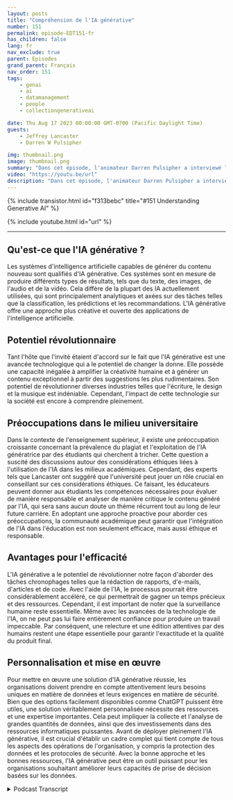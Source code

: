 ```yaml
---
layout: posts
title: "Compréhension de l'IA générative"
number: 151
permalink: episode-EDT151-fr
has_children: false
lang: fr
nav_exclude: true
parent: Épisodes
grand_parent: Français
nav_order: 151
tags:
    - genai
    - ai
    - datamanagement
    - people
    - collectiongenerativeai

date: Thu Aug 17 2023 00:00:00 GMT-0700 (Pacific Daylight Time)
guests:
    - Jeffrey Lancaster
    - Darren W Pulsipher

img: thumbnail.png
image: thumbnail.png
summary: "Dans cet épisode, l'animateur Darren Pulsipher a interviewé le Dr Jeffrey Lancaster de Dell Technologies. Leur discussion s'est centrée sur l'IA générative et son impact potentiel."
video: "https://youtu.be/url"
description: "Dans cet épisode, l'animateur Darren Pulsipher a interviewé le Dr Jeffrey Lancaster de Dell Technologies. Leur discussion s'est centrée sur l'IA générative et son impact potentiel."
---
```


<div>
{% include transistor.html id="f313bebc" title="#151 Understanding Generative AI" %}

{% include youtube.html id="url" %}
</div>

---

## Qu'est-ce que l'IA générative ?

Les systèmes d'intelligence artificielle capables de générer du contenu nouveau sont qualifiés d'IA générative. Ces systèmes sont en mesure de produire différents types de résultats, tels que du texte, des images, de l'audio et de la vidéo. Cela diffère de la plupart des IA actuellement utilisées, qui sont principalement analytiques et axées sur des tâches telles que la classification, les prédictions et les recommandations. L'IA générative offre une approche plus créative et ouverte des applications de l'intelligence artificielle.

## Potentiel révolutionnaire

Tant l'hôte que l'invité étaient d'accord sur le fait que l'IA générative est une avancée technologique qui a le potentiel de changer la donne. Elle possède une capacité inégalée à amplifier la créativité humaine et à générer un contenu exceptionnel à partir des suggestions les plus rudimentaires. Son potentiel de révolutionner diverses industries telles que l'écriture, le design et la musique est indéniable. Cependant, l'impact de cette technologie sur la société est encore à comprendre pleinement.

## Préoccupations dans le milieu universitaire

Dans le contexte de l'enseignement supérieur, il existe une préoccupation croissante concernant la prévalence du plagiat et l'exploitation de l'IA génératrice par des étudiants qui cherchent à tricher. Cette question a suscité des discussions autour des considérations éthiques liées à l'utilisation de l'IA dans les milieux académiques. Cependant, des experts tels que Lancaster ont suggéré que l'université peut jouer un rôle crucial en conseillant sur ces considérations éthiques. Ce faisant, les éducateurs peuvent donner aux étudiants les compétences nécessaires pour évaluer de manière responsable et analyser de manière critique le contenu généré par l'IA, qui sera sans aucun doute un thème récurrent tout au long de leur future carrière. En adoptant une approche proactive pour aborder ces préoccupations, la communauté académique peut garantir que l'intégration de l'IA dans l'éducation est non seulement efficace, mais aussi éthique et responsable.

## Avantages pour l'efficacité

L'IA générative a le potentiel de révolutionner notre façon d'aborder des tâches chronophages telles que la rédaction de rapports, d'e-mails, d'articles et de code. Avec l'aide de l'IA, le processus pourrait être considérablement accéléré, ce qui permettrait de gagner un temps précieux et des ressources. Cependant, il est important de noter que la surveillance humaine reste essentielle. Même avec les avancées de la technologie de l'IA, on ne peut pas lui faire entièrement confiance pour produire un travail impeccable. Par conséquent, une relecture et une édition attentives par des humains restent une étape essentielle pour garantir l'exactitude et la qualité du produit final.

## Personnalisation et mise en œuvre

Pour mettre en œuvre une solution d'IA générative réussie, les organisations doivent prendre en compte attentivement leurs besoins uniques en matière de données et leurs exigences en matière de sécurité. Bien que des options facilement disponibles comme ChatGPT puissent être utiles, une solution véritablement personnalisée nécessite des ressources et une expertise importantes. Cela peut impliquer la collecte et l'analyse de grandes quantités de données, ainsi que des investissements dans des ressources informatiques puissantes. Avant de déployer pleinement l'IA générative, il est crucial d'établir un cadre complet qui tient compte de tous les aspects des opérations de l'organisation, y compris la protection des données et les protocoles de sécurité. Avec la bonne approche et les bonnes ressources, l'IA générative peut être un outil puissant pour les organisations souhaitant améliorer leurs capacités de prise de décision basées sur les données.



<details>
<summary> Podcast Transcript </summary>

<p></p>

</details>

